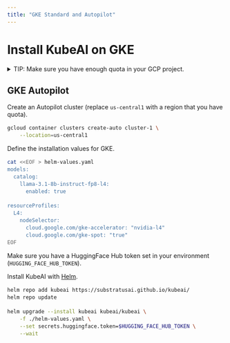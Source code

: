```yaml
---
title: "GKE Standard and Autopilot"
---
```


# Install KubeAI on GKE

<details markdown="1">
<summary>TIP: Make sure you have enough quota in your GCP project.</summary>
Open the cloud console quotas page: https://console.cloud.google.com/iam-admin/quotas. Make sure your project is selected in the top left.

There are 3 critical quotas you will need to verify for this guide. The minimum value here is assuming that you have nothing else running in your project.

| Quota                      | Location      | Min Value |
|----------------------------|---------------|-----------|
| Preemptible NVIDIA L4 GPUs | `<your-region>` | 2       |
| GPUs (all regions)         | -             | 2         |
| CPUs (all regions)         | -             | 24        |

See the following screenshot examples of how these quotas appear in the console:

![Regional Preemptible L4 Quota Screenshot](../screenshots/gcp-quota-preemptible-nvidia-l4-gpus-regional.png)

![Global GPUs Quota Screenshot](../screenshots/gcp-gpus-all-regions.png)

![Global CPUs Quota Screenshot](../screenshots/gcp-cpus-all-regions.png)

</details>


## GKE Autopilot
Create an Autopilot cluster (replace `us-central1` with a region that you have quota).

```bash
gcloud container clusters create-auto cluster-1 \
    --location=us-central1
```

Define the installation values for GKE.

```bash
cat <<EOF > helm-values.yaml
models:
  catalog:
    llama-3.1-8b-instruct-fp8-l4:
      enabled: true

resourceProfiles:
  L4:
    nodeSelector:
      cloud.google.com/gke-accelerator: "nvidia-l4"
      cloud.google.com/gke-spot: "true"
EOF
```

Make sure you have a HuggingFace Hub token set in your environment (`HUGGING_FACE_HUB_TOKEN`).

Install KubeAI with [Helm](https://helm.sh/docs/intro/install/).

```bash
helm repo add kubeai https://substratusai.github.io/kubeai/
helm repo update

helm upgrade --install kubeai kubeai/kubeai \
    -f ./helm-values.yaml \
    --set secrets.huggingface.token=$HUGGING_FACE_HUB_TOKEN \
    --wait
```
